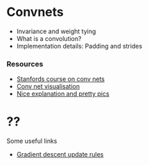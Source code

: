 # Convnets

* Invariance and weight tying
* What is a convolution?
* Implementation details: Padding and strides

### Resources

* [Stanfords course on conv nets](http://cs231n.stanford.edu/)
* [Conv net visualisation](http://scs.ryerson.ca/~aharley/vis/conv/)
* [Nice explanation and pretty pics](http://colah.github.io/posts/2014-07-Conv-Nets-Modular/)


# ??

Some useful links
* [Gradient descent update rules](http://sebastianruder.com/optimizing-gradient-descent/)